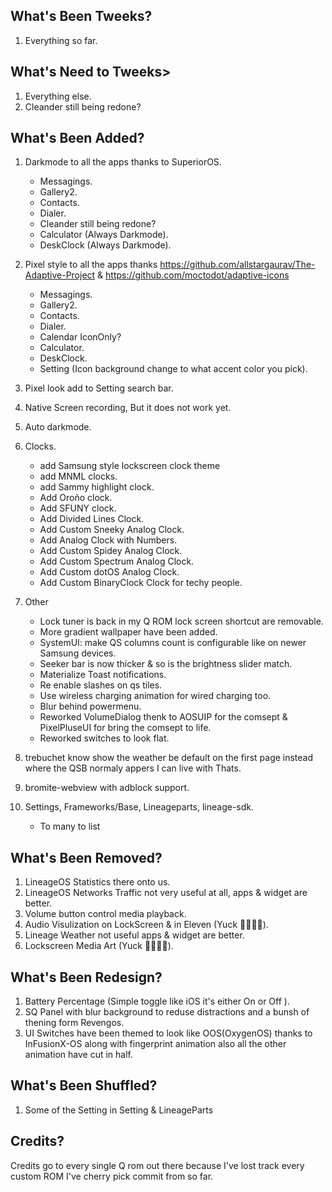 What's Been Tweeks?
-------------------------
1. Everything so far.

What's Need to Tweeks>
-------------------------
1. Everything else.
2. Cleander still being redone?

What's Been Added?
-------------------------
 1. Darkmode to all the apps thanks to SuperiorOS.
       - Messagings.
       - Gallery2.
       - Contacts.
       - Dialer.
       - Cleander still being redone?
       - Calculator (Always Darkmode).
       - DeskClock (Always Darkmode).

 3. Pixel style to all the apps thanks https://github.com/allstargaurav/The-Adaptive-Project & https://github.com/moctodot/adaptive-icons
       - Messagings.
       - Gallery2.
       - Contacts.
       - Dialer.
       - Calendar IconOnly?
       - Calculator.
       - DeskClock.
       - Setting (Icon background change to what accent color you pick).


 4. Pixel look add to Setting search bar.

 5. Native Screen recording, But it does not work yet.

 5. Auto darkmode.
 
 6. Clocks.
       - add Samsung style lockscreen clock theme
       - add MNML clocks.
       - add Sammy highlight clock.
       - Add Oroño clock.
       - Add SFUNY clock.
       - Add Divided Lines Clock.
       - Add Custom Sneeky Analog Clock.
       - Add Analog Clock with Numbers.
       - Add Custom Spidey Analog Clock.
       - Add Custom Spectrum Analog Clock.
       - Add Custom dotOS Analog Clock.
       - Add Custom BinaryClock Clock for techy people.
 
 7. Other
       - Lock tuner is back in my Q ROM lock screen shortcut are removable.
       - More gradient wallpaper have been added.
       - SystemUI: make QS columns count is configurable like on newer Samsung devices.
       - Seeker bar is now thicker & so is the brightness slider match.
       - Materialize Toast notifications.
       - Re enable slashes on qs tiles.
       - Use wireless charging animation for wired charging too.
       - Blur behind powermenu.
       - Reworked VolumeDialog thenk to AOSUIP for the comsept & PixelPluseUI for bring the comsept to life.
       - Reworked switches to look flat.
 
 6. trebuchet know show the weather be default on the first page instead where the QSB normaly appers I can live with Thats.
 
 7. bromite-webview with adblock support.

 8. Settings, Frameworks/Base, Lineageparts, lineage-sdk.
       - To many to list
       


What's Been Removed?
-------------------------
1. LineageOS Statistics there onto us.
2. LineageOS Networks Traffic not very useful at all, apps & widget are better.
3. Volume button control media playback.
4. Audio Visulization on LockScreen & in Eleven (Yuck 🤮🤮🤮🤮).
5. Lineage Weather not useful apps & widget are better.
6. Lockscreen Media Art (Yuck 🤮🤮🤮🤮).

What's Been Redesign?
-------------------------
1. Battery Percentage (Simple toggle like iOS it's either On or Off ).
2. SQ Panel with blur background to reduse distractions and a bunsh of thening form Revengos.
2. UI Switches have been themed to look like OOS(OxygenOS) thanks to InFusionX-OS along with fingerprint animation also all the other animation have cut in half.


What's Been Shuffled?
-------------------------
1. Some of the Setting in Setting & LineageParts


Credits?
-------------------------
Credits go to every single Q rom out there because I've lost track every custom ROM I've cherry pick commit from so far.
